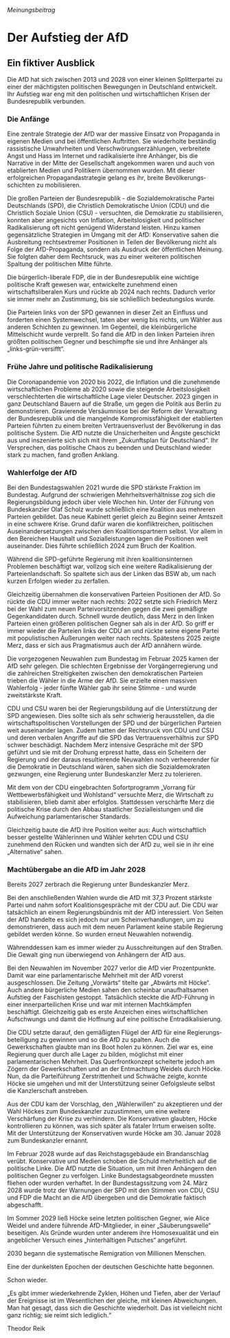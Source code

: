 _Meinungsbeitrag_ 

# Der Aufstieg der AfD

## Ein fiktiver Ausblick

 Die AfD hat sich zwischen 2013 und 2028 von einer kleinen Splitterpartei zu einer der mächtigsten politischen Bewegungen in Deutschland entwickelt. Ihr Aufstieg war eng mit den politischen und wirtschaftlichen Krisen der Bundesrepublik verbunden.

### Die Anfänge

 Eine zentrale Strategie der AfD war der massive Einsatz von Propaganda in eigenen Medien und bei öffentlichen Auftritten. Sie wiederholte beständig rassistische Unwahrheiten und Verschwörungserzählungen, verbreitete Angst und Hass im Internet und radikalisierte ihre Anhänger, bis die Narrative in der Mitte der Gesellschaft angekommen waren und auch von etablierten Medien und Politikern übernommen wurden. Mit dieser erfolgreichen Propaganda­strategie gelang es ihr, breite Bevölkerungs­schichten zu mobilisieren.

 Die großen Parteien der Bundesrepublik - die Sozialdemokratische Partei Deutschlands (SPD), die Christlich Demokratische Union (CDU) und die Christlich Soziale Union (CSU) - versuchten, die Demokratie zu stabilisieren, konnten aber angesichts von Inflation, Arbeitslosigkeit und politischer Radikalisierung oft nicht genügend Widerstand leisten. Hinzu kamen gegensätzliche Strategien im Umgang mit der AfD: Konservative sahen die Ausbreitung rechtsextremer Positionen in Teilen der Bevölkerung nicht als Folge der AfD-Propaganda, sondern als Ausdruck der öffentlichen Meinung. Sie folgten daher dem Rechtsruck, was zu einer weiteren politischen Spaltung der politischen Mitte führte.

 Die bürgerlich-liberale FDP, die in der Bundesrepublik eine wichtige politische Kraft gewesen war, entwickelte zunehmend einen wirtschaftsliberalen Kurs und rückte ab 2024 nach rechts. Dadurch verlor sie immer mehr an Zustimmung, bis sie schließlich bedeutungslos wurde.

 Die Parteien links von der SPD gewannen in dieser Zeit an Einfluss und forderten einen Systemwechsel, taten aber wenig bis nichts, um Wähler aus anderen Schichten zu gewinnen. Im Gegenteil, die kleinbürgerliche Mittelschicht wurde verprellt. So fand die AfD in den linken Parteien ihren größten politischen Gegner und beschimpfte sie und ihre Anhänger als „links-grün-versifft“.

### Frühe Jahre und politische Radikalisierung

 Die Coronapandemie von 2020 bis 2022, die Inflation und die zunehmende wirtschaftlichen Probleme ab 2020 sowie die steigende Arbeitslosigkeit verschlechterten die wirtschaftliche Lage vieler Deutscher. 2023 gingen in ganz Deutschland Bauern auf die Straße, um gegen die Politik aus Berlin zu demonstrieren. Gravierende Versäumnisse bei der Reform der Verwaltung der Bundesrepublik und die mangelnde Kompromissfähigkeit der etablierten Parteien führten zu einem breiten Vertrauensverlust der Bevölkerung in das politische System. Die AfD nutzte die Unsicherheiten und Ängste geschickt aus und inszenierte sich sich mit ihrem „Zukunftsplan für Deutschland“. Ihr Versprechen, das politische Chaos zu beenden und Deutschland wieder stark zu machen, fand großen Anklang.

### Wahlerfolge der AfD

 Bei den Bundestagswahlen 2021 wurde die SPD stärkste Fraktion im Bundestag. Aufgrund der schwierigen Mehrheitsverhältnisse zog sich die Regierungsbildung jedoch über viele Wochen hin. Unter der Führung von Bundeskanzler Olaf Scholz wurde schließlich eine Koalition aus mehreren Parteien gebildet. Das neue Kabinett geriet gleich zu Beginn seiner Amtszeit in eine schwere Krise. Grund dafür waren die konfliktreichen, politischen Auseinandersetzungen zwischen den Koalitionspartnern selbst. Vor allem in den Bereichen Haushalt und Sozialleistungen lagen die Positionen weit auseinander. Dies führte schließlich 2024 zum Bruch der Koalition.

 Während die SPD-geführte Regierung mit ihren koalitionsinternen Problemen beschäftigt war, vollzog sich eine weitere Radikalisierung der Parteienlandschaft. So spaltete sich aus der Linken das BSW ab, um nach kurzen Erfolgen wieder zu zerfallen.

 Gleichzeitig übernahmen die konservativen Parteien Positionen der AfD. So rückte die CDU immer weiter nach rechts: 2022 setzte sich Friedrich Merz bei der Wahl zum neuen Parteivorsitzenden gegen die zwei gemäßigte Gegenkandidaten durch. Schnell wurde deutlich, dass Merz in den linken Parteien einen größeren politischen Gegner sah als in der AfD. So griff er immer wieder die Parteien links der CDU an und rückte seine eigene Partei mit populistischen Äußerungen weiter nach rechts. Spätestens 2025 zeigte Merz, dass er sich aus Pragmatismus auch der AfD annähern würde.

 Die vorgezogenen Neuwahlen zum Bundestag im Februar 2025 kamen der AfD sehr gelegen. Die schlechten Ergebnisse der Vorgängerregierung und die zahlreichen Streitigkeiten zwischen den demokratischen Parteien trieben die Wähler in die Arme der AfD. Sie erzielte einen massiven Wahlerfolg - jeder fünfte Wähler gab ihr seine Stimme - und wurde zweitstärkste Kraft.

 CDU und CSU waren bei der Regierungsbildung auf die Unterstützung der SPD angewiesen. Dies sollte sich als sehr schwierig herausstellen, da die wirtschaftspolitischen Vorstellungen der SPD und der bürgerlichen Parteien weit auseinander lagen. Zudem hatten der Rechtsruck von CDU und CSU und deren verbalen Angriffe auf die SPD das Vertrauensverhältnis zur SPD schwer beschädigt. Nachdem Merz intensive Gespräche mit der SPD geführt und sie mit der Drohung erpresst hatte, dass ein Scheitern der Regierung und der daraus resultierende Neuwahlen noch verheerender für die Demokratie in Deutschland wären, sahen sich die Sozialdemokraten gezwungen, eine Regierung unter Bundeskanzler Merz zu tolerieren.

 Mit dem von der CDU eingebrachten Sofortprogramm „Vorrang für Wettbewerbsfähigkeit und Wohlstand“ versuchte Merz, die Wirtschaft zu stabilisieren, blieb damit aber erfolglos. Stattdessen verschärfte Merz die politische Krise durch den Abbau staatlicher Sozialleistungen und die Aufweichung parlamentarischer Standards.

 Gleichzeitig baute die AfD ihre Position weiter aus: Auch wirtschaftlich besser gestellte Wählerinnen und Wähler kehrten CDU und CSU zunehmend den Rücken und wandten sich der AfD zu, weil sie in ihr eine „Alternative“ sahen.

### Machtübergabe an die AfD im Jahr 2028

Bereits 2027 zerbrach die Regierung unter Bundeskanzler Merz.

 Bei den anschließenden Wahlen wurde die AfD mit 37,3 Prozent stärkste Partei und nahm sofort Koalitionsgespräche mit der CDU auf. Die CDU war tatsächlich an einem Regierungsbündnis mit der AfD interessiert. Von Seiten der AfD handelte es sich jedoch nur um Scheinverhandlungen, um zu demonstrieren, dass auch mit dem neuen Parlament keine stabile Regierung gebildet werden könne. So wurden erneut Neuwahlen notwendig.

 Währenddessen kam es immer wieder zu Ausschreitungen auf den Straßen. Die Gewalt ging nun überwiegend von Anhängern der AfD aus.

 Bei den Neuwahlen im November 2027 verlor die AfD vier Prozentpunkte. Damit war eine parlamentarische Mehrheit mit der AfD vorerst ausgeschlossen. Die Zeitung „Vorwärts“ titelte gar „Abwärts mit Höcke“. Auch andere bürgerliche Medien sahen den scheinbar unaufhaltsamen Aufstieg der Faschisten gestoppt. Tatsächlich steckte die AfD-Führung in einer innerparteilichen Krise und war mit internen Machtkämpfen beschäftigt. Gleichzeitig gab es erste Anzeichen eines wirtschaftlichen Aufschwungs und damit die Hoffnung auf eine politische Entradikalisierung.

 Die CDU setzte darauf, den gemäßigten Flügel der AfD für eine Regierungs­be­teiligung zu gewinnen und so die AfD zu spalten. Auch die Gewerkschaften glaubte man ins Boot holen zu können. Ziel war es, eine Regierung quer durch alle Lager zu bilden, möglichst mit einer parlamentarischen Mehrheit. Das Querfrontkonzept scheiterte jedoch am Zögern der Gewerkschaften und an der Entmachtung Weidels durch Höcke. Nun, da die Parteiführung Zerstrittenheit und Schwäche zeigte, konnte Höcke sie umgehen und mit der Unterstützung seiner Gefolgsleute selbst die Kanzlerschaft anstreben.

 Aus der CDU kam der Vorschlag, den „Wählerwillen“ zu akzeptieren und der Wahl Höckes zum Bundeskanzler zuzustimmen, um eine weitere Verschärfung der Krise zu verhindern. Die Konservativen glaubten, Höcke kontrollieren zu können, was sich später als fataler Irrtum erweisen sollte. Mit der Unterstützung der Konservativen wurde Höcke am 30\. Januar 2028 zum Bundeskanzler ernannt.

 Im Februar 2028 wurde auf das Reichstagsgebäude ein Brandanschlag verübt. Konservative und Medien schoben die Schuld mehrheitlich auf die politische Linke. Die AfD nutzte die Situation, um mit ihren Anhängern den politischen Gegner zu verfolgen. Linke Bundestags­abgeordnete mussten fliehen oder wurden verhaftet. In der Bundestags­sitzung vom 24\. März 2028 wurde trotz der Warnungen der SPD mit den Stimmen von CDU, CSU und FDP die Macht an die AfD übergeben und die Demokratie faktisch abgeschafft.

 Im Sommer 2029 ließ Höcke seine letzten politischen Gegner, wie Alice Weidel und andere führende AfD-Mitglieder, in einer „Säuberungswelle“ beseitigen. Als Gründe wurden unter anderem ihre Homosexualität und ein angeblicher Versuch eines „hinterhältigen Putsches“ angeführt.

2030 begann die systematische Remigration von Millionen Menschen.

Eine der dunkelsten Epochen der deutschen Geschichte hatte begonnen.

Schon wieder.

„Es gibt immer wiederkehrende Zyklen, Höhen und Tiefen, aber der Verlauf der Ereignisse ist im Wesentlichen der gleiche, mit kleinen Abweichungen.  
Man hat gesagt, dass sich die Geschichte wiederholt. Das ist vielleicht nicht ganz richtig; sie reimt sich lediglich.“ 

Theodor Reik